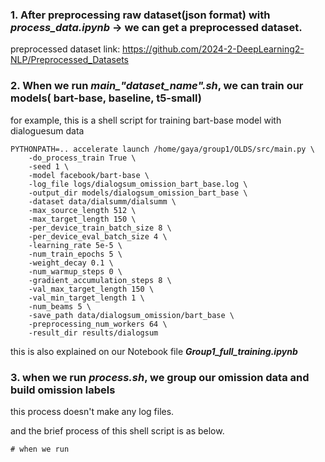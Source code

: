 ### 1. After preprocessing raw dataset(json format) with ***process_data.ipynb*** -> we can get a preprocessed dataset. 
preprocessed dataset link: 
<https://github.com/2024-2-DeepLearning2-NLP/Preprocessed_Datasets>


### 2. When we run ***main_"dataset_name".sh***, we can train our models( bart-base, baseline, t5-small)
for example, this is a shell script for training bart-base model with dialoguesum data
```
PYTHONPATH=.. accelerate launch /home/gaya/group1/OLDS/src/main.py \
    -do_process_train True \
    -seed 1 \
    -model facebook/bart-base \
    -log_file logs/dialogsum_omission_bart_base.log \
    -output_dir models/dialogsum_omission_bart_base \
    -dataset data/dialsumm/dialsumm \
    -max_source_length 512 \
    -max_target_length 150 \
    -per_device_train_batch_size 8 \
    -per_device_eval_batch_size 4 \
    -learning_rate 5e-5 \
    -num_train_epochs 5 \
    -weight_decay 0.1 \
    -num_warmup_steps 0 \
    -gradient_accumulation_steps 8 \
    -val_max_target_length 150 \
    -val_min_target_length 1 \
    -num_beams 5 \
    -save_path data/dialogsum_omission/bart_base \
    -preprocessing_num_workers 64 \
    -result_dir results/dialogsum
```
this is also explained on our Notebook file ***Group1_full_training.ipynb***

### 3. when we run ***process.sh***, we group our omission data and build omission labels
this process doesn't make any log files.

and the brief process of this shell script is as below. 

```
# when we run

```


